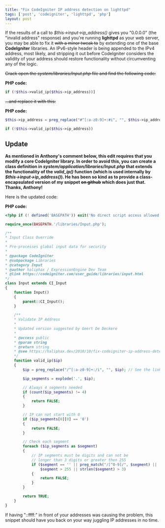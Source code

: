 ```yaml
---
title: "Fix CodeIgniter IP address detection on lighttpd"
tags: ['post', 'codeigniter', 'lighttpd', 'php']
layout: post
---
```


If the results of a call to *$this->input->ip_address()* gives
you "0.0.0.0" (the "invalid address" response) and you're running
**lighttpd** as your web server, you may be able to fix it <s>with a
minor tweak to</s> by extending one of the base **CodeIgniter** libraries.
An IPv6-style header is being appended to the IPv4 address, most likely,
and stripping it out before CodeIgniter considers the validity of your
address should restore functionality without circumventing any of the
logic.<!--more-->

<s>Crack open the *system/libraries/Input.php* file and find the
following code:</s>

**PHP code:**

```php
if (!$this->valid_ip($this->ip_address))]
```

<s>...and replace it with this:</s>

**PHP code:**

```php
$this->ip_address = preg_replace("#^[:a-z0-9]+:#i", "", $this->ip_address);

if (!$this->valid_ip($this->ip_address))
```

Update
------

**As mentioned in Anthony's comment below, this edit requires that you
modify a core CodeIgniter library. In order to avoid this, you can
create a class definition in *system/application/libraries/Input.php*
that extends the functionality of the *valid_ip()* function (which is
used internally by *$this->input->ip_address()*). He has been so
kind as to provide a class-encapsulated version of my snippet <s>on
github</s> which does just that. Thanks, Anthony!**

Here is the updated code:

**PHP code:**

```php
<?php if (! defined('BASEPATH')) exit('No direct script access allowed');

require_once(BASEPATH.'/libraries/Input.php');

/**
* Input Class Override
*
* Pre-processes global input data for security
*
* @package CodeIgniter
* @subpackage Libraries
* @category Input
* @author haliphax / ExpressionEngine Dev Team
* @link https://codeigniter.com/user_guide/libraries/input.html
*/
class Input extends CI_Input
{
	function Input()
	{
		parent::CI_Input();
	}

	/**
	* Validate IP Address
	*
	* Updated version suggested by Geert De Deckere
	*
	* @access public
	* @param string
	* @return string
	* @see https://haliphax.dev/2010/10/fix-codeigniter-ip-address-detection-on-lighttpd/
	*/
	function valid_ip($ip)
	{
		$ip = preg_replace("/^[:a-z0-9]+:/i", "", $ip); // See the link in the @see declaration above for more info

		$ip_segments = explode('.', $ip);

		// Always 4 segments needed
		if (count($ip_segments) != 4)
		{
			return FALSE;
		}

		// IP can not start with 0
		if ($ip_segments[0][0] == '0')
		{
			return FALSE;
		}

		// Check each segment
		foreach ($ip_segments as $segment)
		{
			// IP segments must be digits and can not be
			// longer than 3 digits or greater then 255
			if ($segment == '' || preg_match("/[^0-9]/", $segment) ||
				$segment > 255 || strlen($segment) > 3)
			{
				return FALSE;
			}
		}

		return TRUE;
	}
}
```

If having "::ffff:" in front of your addresses was causing the problem,
this snippet should have you back on your way juggling IP addresses in
no time.
